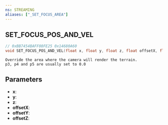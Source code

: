 ```yaml
---
ns: STREAMING
aliases: ["_SET_FOCUS_AREA"]
---
```

## SET_FOCUS_POS_AND_VEL

```c
// 0xBB7454BAFF08FE25 0x14680A60
void SET_FOCUS_POS_AND_VEL(float x, float y, float z, float offsetX, float offsetY, float offsetZ);
```

```
Override the area where the camera will render the terrain.
p3, p4 and p5 are usually set to 0.0
```

## Parameters
* **x**: 
* **y**: 
* **z**: 
* **offsetX**: 
* **offsetY**: 
* **offsetZ**: 

